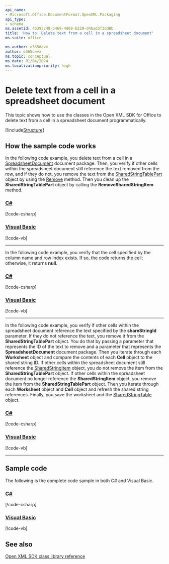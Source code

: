 ```yaml
---
api_name:
- Microsoft.Office.DocumentFormat.OpenXML.Packaging
api_type:
- schema
ms.assetid: 4b395c48-b469-4d69-b229-d4bad3f3dd8b
title: 'How to: Delete text from a cell in a spreadsheet document'
ms.suite: office

ms.author: o365devx
author: o365devx
ms.topic: conceptual
ms.date: 01/04/2024
ms.localizationpriority: high
---
```

# Delete text from a cell in a spreadsheet document

This topic shows how to use the classes in the Open XML SDK for
Office to delete text from a cell in a spreadsheet document
programmatically.

[!include[Structure](../includes/spreadsheet/structure.md)]

## How the sample code works

In the following code example, you delete text from a cell in a [SpreadsheetDocument](/dotnet/api/documentformat.openxml.packaging.spreadsheetdocument) document package. Then, you verify if other cells within the spreadsheet document still reference the text removed from the row, and if they do not, you remove the text from the [SharedStringTablePart](/dotnet/api/documentformat.openxml.packaging.sharedstringtablepart) object by using the [Remove](/dotnet/api/documentformat.openxml.openxmlelement.remove) method. Then you clean up the **SharedStringTablePart** object by calling the **RemoveSharedStringItem** method.

### [C#](#tab/cs-1)
[!code-csharp[](../../samples/spreadsheet/delete_text_from_a_cell/cs/Program.cs#snippet1)]
### [Visual Basic](#tab/vb-1)
[!code-vb[](../../samples/spreadsheet/delete_text_from_a_cell/vb/Program.vb#snippet1)]
***


In the following code example, you verify that the cell specified by the column name and row index exists. If so, the code returns the cell; otherwise, it returns **null**.

### [C#](#tab/cs-2)
[!code-csharp[](../../samples/spreadsheet/delete_text_from_a_cell/cs/Program.cs#snippet2)]
### [Visual Basic](#tab/vb-2)
[!code-vb[](../../samples/spreadsheet/delete_text_from_a_cell/vb/Program.vb#snippet2)]
***


In the following code example, you verify if other cells within the
spreadsheet document reference the text specified by the **shareStringId** parameter. If they do not reference
the text, you remove it from the **SharedStringTablePart** object. You do that by
passing a parameter that represents the ID of the text to remove and a
parameter that represents the **SpreadsheetDocument** document package. Then you
iterate through each **Worksheet** object and
compare the contents of each **Cell** object to
the shared string ID. If other cells within the spreadsheet document
still reference the [SharedStringItem](/dotnet/api/documentformat.openxml.spreadsheet.sharedstringitem) object, you do not remove
the item from the **SharedStringTablePart**
object. If other cells within the spreadsheet document no longer
reference the **SharedStringItem** object, you
remove the item from the **SharedStringTablePart** object. Then you iterate
through each **Worksheet** object and **Cell** object and refresh the shared string
references. Finally, you save the worksheet and the [SharedStringTable](/dotnet/api/documentformat.openxml.spreadsheet.sharedstringtable) object.

### [C#](#tab/cs-3)
[!code-csharp[](../../samples/spreadsheet/delete_text_from_a_cell/cs/Program.cs#snippet3)]
### [Visual Basic](#tab/vb-3)
[!code-vb[](../../samples/spreadsheet/delete_text_from_a_cell/vb/Program.vb#snippet3)]
***


## Sample code

The following is the complete code sample in both C\# and Visual Basic.

### [C#](#tab/cs)
[!code-csharp[](../../samples/spreadsheet/delete_text_from_a_cell/cs/Program.cs#snippet0)]

### [Visual Basic](#tab/vb)
[!code-vb[](../../samples/spreadsheet/delete_text_from_a_cell/vb/Program.vb#snippet0)]

## See also

[Open XML SDK class library reference](/office/open-xml/open-xml-sdk)
